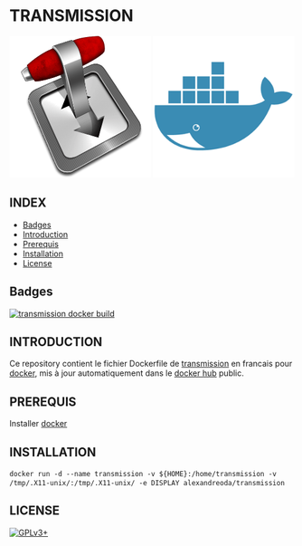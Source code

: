 # TRANSMISSION

![transmission](https://raw.githubusercontent.com/oda-alexandre/transmission/master/img/logo-transmission.png) ![docker](https://raw.githubusercontent.com/oda-alexandre/transmission/master/img/logo-docker.png)


## INDEX

- [Badges](#BADGES)
- [Introduction](#INTRODUCTION)
- [Prerequis](#PREREQUIS)
- [Installation](#INSTALLATION)
- [License](#LICENSE)


## Badges

[![transmission docker build](https://img.shields.io/docker/build/alexandreoda/transmission.svg)](https://hub.docker.com/r/alexandreoda/transmission)


## INTRODUCTION

Ce repository contient le fichier Dockerfile de [transmission](https://transmissionbt.com) en francais pour [docker](https://www.docker.com), mis à jour automatiquement dans le [docker hub](https://hub.docker.com/r/alexandreoda/transmission/) public.


## PREREQUIS

Installer [docker](https://www.docker.com)


## INSTALLATION

```
docker run -d --name transmission -v ${HOME}:/home/transmission -v /tmp/.X11-unix/:/tmp/.X11-unix/ -e DISPLAY alexandreoda/transmission
```


## LICENSE

[![GPLv3+](http://gplv3.fsf.org/gplv3-127x51.png)](https://github.com/oda-alexandre/transmission/blob/master/LICENSE)
